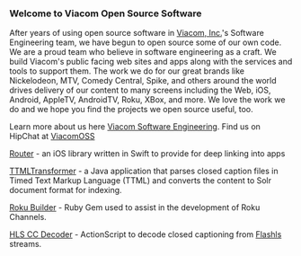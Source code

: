 ### Welcome to Viacom Open Source Software
After years of using open source software in [Viacom, Inc.](http://www.viacom.com)'s Software Engineering team, we have begun to open source some of our own code. We are a proud team who believe in software engineering as a craft. We build Viacom's public facing web sites and apps along with the services and tools to support them. The work we do for our great brands like Nickelodeon, MTV, Comedy Central, Spike, and others around the world drives delivery of our content to many screens including the Web, iOS, Android, AppleTV, AndroidTV, Roku, XBox, and more. We love the work we do and we hope you find the projects we open source useful, too.

Learn more about us here [Viacom Software Engineering](http://viacom.tech). Find us on HipChat at [ViacomOSS](https://www.hipchat.com/gC6ITGedf)

[Router](https://github.com/ViacomInc/Router) - an iOS library written in Swift to provide for deep linking into apps

[TTMLTransformer](https://github.com/ViacomInc/ttmltransformer) - a Java application that parses closed caption files in Timed Text Markup Language (TTML) and converts the content to Solr document format for indexing.

[Roku Builder](https://github.com/ViacomInc/roku_builder) - Ruby Gem used to assist in the development of Roku Channels.

[HLS CC Decoder](https://github.com/ViacomInc/HLS-CC-Decoder) - ActionScript to decode closed captioning from [Flashls](https://github.com/mangui/flashls) streams.





